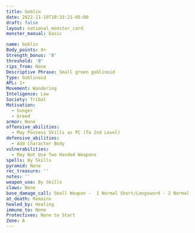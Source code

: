 ```yaml
---
title: Goblin
date: 2022-11-10T10:33:21-05:00
draft: false
layout: national_monster_card
monster_manual: basic

name: Goblin
Body_points: 8+
Strength_bonus: '0'
threshold: '0'
rips_from: None
Descriptive Phrase: Small green goblinoid
Type: Goblinoid
APL: 1+
Movement: Wandering
Inteligence: Low
Society: Tribal
Motivation: 
  - hunger
  - Greed
armor: None
offensive_abilities: 
  - May Possess Skills as PC (To 2nd Level)
defensive_abilities: 
  - Add Character Body
vulnerabilities: 
  - May Not Use Two Handed Weapons
spells: By Skills
pyramid: None
rec_treasure: ''
notes: ''
weapon_use: By Skills
claws: None
base_damage_call: Small Weapon -  1 Normal Short/Longsword - 2 Normal 
at_death: Remains
healed_by: Healing
immune_to: None
Protectives: None to Start
Zone: A
---
```



